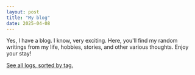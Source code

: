 ```yaml
---
layout: post
title: "My blog"
date: 2025-04-08
---
```


Yes, I have a blog. I know, very exciting. Here, you'll find my random writings from my life, hobbies, stories, and other various thoughts. Enjoy your stay!

<a href="/node/by_tag">See all logs, sorted by tag.</a>
